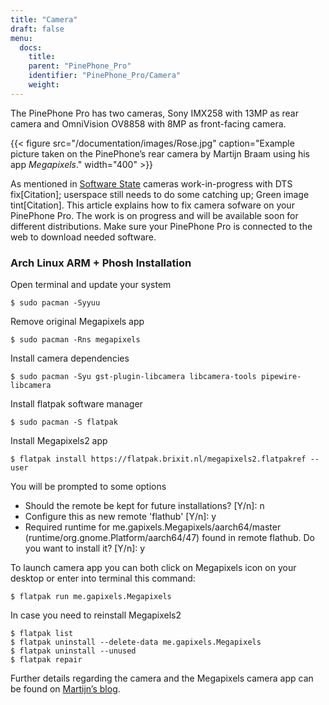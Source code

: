 ```yaml
---
title: "Camera"
draft: false
menu:
  docs:
    title:
    parent: "PinePhone_Pro"
    identifier: "PinePhone_Pro/Camera"
    weight:
---
```


The PinePhone Pro has two cameras, Sony IMX258 with 13MP as rear camera and OmniVision OV8858 with 8MP as front-facing camera.

{{< figure src="/documentation/images/Rose.jpg" caption="Example picture taken on the PinePhone’s rear camera by Martijn Braam using his app _Megapixels_." width="400" >}}


As mentioned in [Software State](/documentation/PinePhone_Pro/Software/Software_state/) cameras work-in-progress with DTS fix[Citation]; userspace still needs to do some catching up; Green image tint[Citation]. This article explains how to fix camera sofware on your PinePhone Pro. The work is on progress and will be available soon for different distributions. Make sure your PinePhone Pro is connected to the web to download needed software.


### Arch Linux ARM + Phosh Installation

Open terminal and update your system

```console
$ sudo pacman -Syyuu
```

Remove original Megapixels app

```console
$ sudo pacman -Rns megapixels
```

Install camera dependencies
```console
$ sudo pacman -Syu gst-plugin-libcamera libcamera-tools pipewire-libcamera
```

Install flatpak software manager

```console
$ sudo pacman -S flatpak
```

Install Megapixels2 app

```console
$ flatpak install https://flatpak.brixit.nl/megapixels2.flatpakref --user
```

You will be prompted to some options

* Should the remote be kept for future installations? [Y/n]: n
* Configure this as new remote 'flathub' [Y/n]: y
* Required runtime for me.gapixels.Megapixels/aarch64/master (runtime/org.gnome.Platform/aarch64/47) found in remote flathub. Do you want to install it? [Y/n]: y


To launch camera app you can both click on Megapixels icon on your desktop or enter into terminal this command:

```console
$ flatpak run me.gapixels.Megapixels
```

In case you need to reinstall Megapixels2

```console
$ flatpak list
$ flatpak uninstall --delete-data me.gapixels.Megapixels
$ flatpak uninstall --unused
$ flatpak repair
```

Further details regarding the camera and the Megapixels camera app can be found on [Martijn’s blog](https://blog.brixit.nl/tag/phones/).
